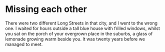 Missing each other
==================
There were two different Long Streets in that city, and I went to the wrong one. I waited for hours outside a tall blue house with frilled windows, whilst you sat on the porch of your overgrown place in the suburbs, a glass of lemonade growing warm beside you. It was twenty years before we managed to meet.